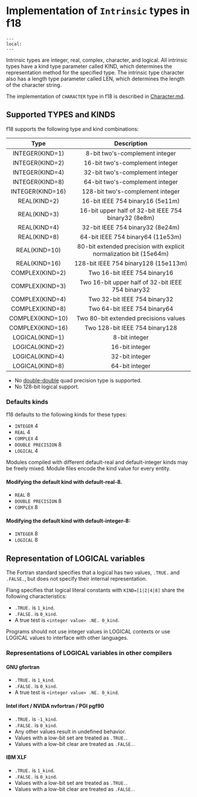 <!--===- docs/IntrinsicTypes.md

   Part of the LLVM Project, under the Apache License v2.0 with LLVM Exceptions.
   See https://llvm.org/LICENSE.txt for license information.
   SPDX-License-Identifier: Apache-2.0 WITH LLVM-exception

-->

# Implementation of `Intrinsic` types in f18

```{contents}
---
local:
---
```

Intrinsic types are integer, real, complex, character, and logical.
All intrinsic types have a kind type parameter called KIND,
which determines the representation method for the specified type.
The intrinsic type character also has a length type parameter called LEN,
which determines the length of the character string.

The implementation of `CHARACTER` type in f18 is described
in [Character.md](Character.md).

## Supported TYPES and KINDS

f18 supports the following type and kind combinations:

| Type | Description |
| :--: | :---------: |
| INTEGER(KIND=1) | 8-bit two's-complement integer |
| INTEGER(KIND=2) | 16-bit two's-complement integer | 
| INTEGER(KIND=4) | 32-bit two's-complement integer |
| INTEGER(KIND=8) | 64-bit two's-complement integer |
| INTEGER(KIND=16) | 128-bit two's-complement integer |
| REAL(KIND=2) | 16-bit IEEE 754 binary16 (5e11m) |  
| REAL(KIND=3) | 16-bit upper half of 32-bit IEEE 754 binary32 (8e8m) |
| REAL(KIND=4) | 32-bit IEEE 754 binary32 (8e24m) |
| REAL(KIND=8) | 64-bit IEEE 754 binary64 (11e53m) |
| REAL(KIND=10) | 80-bit extended precision with explicit normalization bit (15e64m) |
| REAL(KIND=16) | 128-bit IEEE 754 binary128 (15e113m) |
| COMPLEX(KIND=2) | Two 16-bit IEEE 754 binary16 |
| COMPLEX(KIND=3) | Two 16-bit upper half of 32-bit IEEE 754 binary32 |
| COMPLEX(KIND=4) | Two 32-bit IEEE 754 binary32 |
| COMPLEX(KIND=8) | Two 64-bit IEEE 754 binary64 | 
| COMPLEX(KIND=10) | Two 80-bit extended precisions values |
| COMPLEX(KIND=16) | Two 128-bit IEEE 754 binary128 |
| LOGICAL(KIND=1) | 8-bit integer |
| LOGICAL(KIND=2) | 16-bit integer | 
| LOGICAL(KIND=4) | 32-bit integer |
| LOGICAL(KIND=8) | 64-bit integer | 

* No [double-double](https://en.wikipedia.org/wiki/Quadruple-precision_floating-point_format)
quad precision type is supported.
* No 128-bit logical support.

### Defaults kinds

f18 defaults to the following kinds for these types:

* `INTEGER` 4  
* `REAL` 4 
* `COMPLEX` 4   
* `DOUBLE PRECISION` 8
* `LOGICAL` 4

Modules compiled with different default-real and default-integer kinds
may be freely mixed. Module files encode the kind value for every entity.

#### Modifying the default kind with default-real-8.  

* `REAL` 8  
* `DOUBLE PRECISION` 8   
* `COMPLEX` 8

#### Modifying the default kind with default-integer-8:  

* `INTEGER` 8
* `LOGICAL` 8

## Representation of LOGICAL variables

The Fortran standard specifies that a logical has two values, `.TRUE.` and
`.FALSE.`, but does not specify their internal representation.

Flang specifies that logical literal constants with `KIND=[1|2|4|8]` share the
following characteristics:

* `.TRUE.` is `1_kind`.
* `.FALSE.` is `0_kind`.
* A true test is `<integer value> .NE. 0_kind`.

Programs should not use integer values in LOGICAL contexts or use LOGICAL values
to interface with other languages.

### Representations of LOGICAL variables in other compilers

#### GNU gfortran

* `.TRUE.` is `1_kind`.
* `.FALSE.` is `0_kind`.
* A true test is `<integer value> .NE. 0_kind`.

#### Intel ifort / NVIDA nvfortran / PGI pgf90

* `.TRUE.` is `-1_kind`.
* `.FALSE.` is `0_kind`.
* Any other values result in undefined behavior.  
* Values with a low-bit set are treated as `.TRUE.`.  
* Values with a low-bit clear are treated as `.FALSE.`.  

#### IBM XLF

* `.TRUE.` is `1_kind`.
* `.FALSE.` is `0_kind`.
* Values with a low-bit set are treated as `.TRUE.`.  
* Values with a low-bit clear are treated as `.FALSE.`.  
